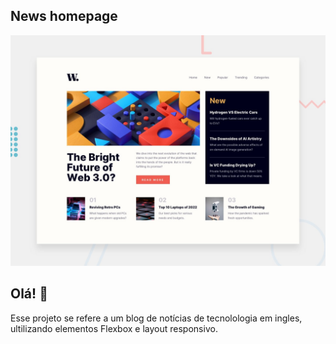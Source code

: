 ## News homepage

![Design preview for the News homepage coding challenge](./design/desktop-preview.jpg)

## Olá! 👋

Esse projeto se refere a um blog de notícias de tecnolologia em ingles, ultilizando elementos Flexbox e layout responsivo.
